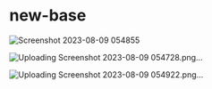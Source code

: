 # new-base


![Screenshot 2023-08-09 054855](https://github.com/LOCO1S/new-base/assets/138608097/1237d37d-35a9-4538-b8cc-195c72560b10)




![Uploading Screenshot 2023-08-09 054728.png…]()



![Uploading Screenshot 2023-08-09 054922.png…]()



